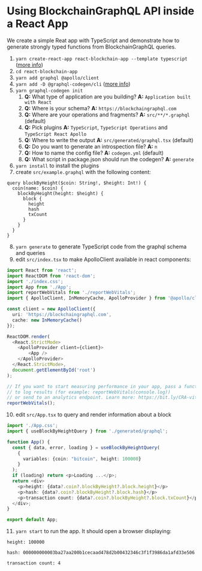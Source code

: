 # Using BlockchainGraphQL API inside a React App

We create a simple Reat app with TypeScript and demonstrate how to generate strongly typed functions from BlockchainGraphQL queries.

1. `yarn create-react-app react-blockchain-app --template typescript` ([more info](https://create-react-app.dev/docs/adding-typescript/))
2. `cd react-blockchain-app`
3. `yarn add graphql @apollo/client`
4. `yarn add -D @graphql-codegen/cli` ([more info](https://graphql-code-generator.com/docs/getting-started/index))
5. `yarn graphql-codegen init`
    1. **Q:** What type of application are you building? **A:** `Application built with React`
    2. **Q:** Where is your schema? **A:** `https://blockchaingraphql.com`
    3. **Q:** Where are your operations and fragments? **A:** `src/**/*.graphql` (default)
    4. **Q:** Pick plugins **A:** `TypeScript`, `TypeScript Operations` and `TypeScript React Apollo`
    5. **Q:** Where to write the output **A:** `src/generated/graphql.tsx` (default)
    6. **Q:** Do you want to generate an introspection file? **A:** `n`
    7. **Q:** How to name the config file? **A:** `codegen.yml` (default)
    8. **Q:** What script in package.json should run the codegen? **A:** `generate`
6. `yarn install` to install the plugins
7. create `src/example.graphql` with the following content:
```
query blockByHeight($coin: String!, $height: Int!) {
  coin(name: $coin) {
    blockByHeight(height: $height) {
      block {
        height
        hash
        txCount
      }
    }
  }
}
```
8. `yarn generate` to generate TypeScript code from the graphql schema and queries
9. edit `src/index.tsx` to make ApolloClient available in react components:
```typescript
import React from 'react';
import ReactDOM from 'react-dom';
import './index.css';
import App from './App';
import reportWebVitals from './reportWebVitals';
import { ApolloClient, InMemoryCache, ApolloProvider } from '@apollo/client';

const client = new ApolloClient({
  uri: 'https://blockchaingraphql.com',
  cache: new InMemoryCache()
});

ReactDOM.render(
  <React.StrictMode>
    <ApolloProvider client={client}>
        <App />
    </ApolloProvider>
  </React.StrictMode>,
  document.getElementById('root')
);

// If you want to start measuring performance in your app, pass a function
// to log results (for example: reportWebVitals(console.log))
// or send to an analytics endpoint. Learn more: https://bit.ly/CRA-vitals
reportWebVitals();
```
10. edit `src/App.tsx` to query and render information about a block
```typescript
import './App.css';
import { useBlockByHeightQuery } from './generated/graphql';

function App() {
  const { data, error, loading } = useBlockByHeightQuery(
    {
      variables: {coin: "bitcoin", height: 100000}
    }
  );
  if (loading) return <p>Loading ...</p>;
  return <div>
    <p>height: {data?.coin?.blockByHeight?.block.height}</p>
    <p>hash: {data?.coin?.blockByHeight?.block.hash}</p>
    <p>transaction count: {data?.coin?.blockByHeight?.block.txCount}</p>
  </div>;
}

export default App;
```
11. `yarn start` to run the app. It should open a browser displaying:
```
height: 100000

hash: 000000000003ba27aa200b1cecaad478d2b00432346c3f1f3986da1afd33e506

transaction count: 4
```
